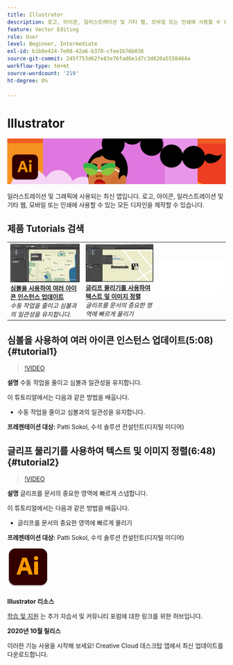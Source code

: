 ```yaml
---
title: Illustrator
description: 로고, 아이콘, 일러스트레이션 및 기타 웹, 모바일 또는 인쇄에 사용할 수 있는 모든 디자인을 제작할 수 있습니다
feature: Vector Editing
role: User
level: Beginner, Intermediate
exl-id: b1b8e424-7e08-42a6-b370-cfee1b76b036
source-git-commit: 245f753d62fe83e76fad6e1d7c3d820a5550464a
workflow-type: tm+mt
source-wordcount: '219'
ht-degree: 0%

---
```


# Illustrator

![튜토리얼 영웅 이미지](../assets/Illustrator.jpg)

일러스트레이션 및 그래픽에 사용되는 최신 앱입니다. 로고, 아이콘, 일러스트레이션 및 기타 웹, 모바일 또는 인쇄에 사용할 수 있는 모든 디자인을 제작할 수 있습니다.

## 제품 Tutorials 검색

<table style="table-layout:fixed">
<tr>
 <td>
   <a href="illustrator.md#tutorial1">
      <img alt="심볼을 사용하여 여러 아이콘 인스턴스 업데이트" src="../assets/Illustrator_symbols_sokol_thumbnail.jpg" />
   </a>
    <div>
   <a href="illustrator.md#tutorial1"><strong>심볼을 사용하여 여러 아이콘 인스턴스 업데이트</strong></a>
    </div>
    <em>수동 작업을 줄이고 심볼과의 일관성을 유지합니다.</em>
    <br>
  </td>
  <td>
    <a href="illustrator.md#tutorial2">
        <img alt="글리프 물리기를 사용하여 텍스트 및 이미지 정렬" src="../assets/illustrator_glyphAlign_sokol_thumbnail.jpg" />
    </a>
    <div>
    <a href="illustrator.md#tutorial2"><strong>글리프 물리기를 사용하여 텍스트 및 이미지 정렬</strong></a>
    </div>
    <em>글리프를 문서의 중요한 영역에 빠르게 물리기</em>
    <br>
  </td>
  <td>
    <img alt="스페이서" src="../assets/Whitespacer.png" />
    <div>
    <br>
  </td>
</tr>
</table>

## 심볼을 사용하여 여러 아이콘 인스턴스 업데이트(5:08) {#tutorial1}

>[!VIDEO](https://video.tv.adobe.com/v/326816?hidetitle=true)

**설명**
수동 작업을 줄이고 심볼과 일관성을 유지합니다.

이 튜토리얼에서는 다음과 같은 방법을 배웁니다.
* 수동 작업을 줄이고 심볼과의 일관성을 유지합니다.

**프레젠테이션 대상:**
Patti Sokol, 수석 솔루션 컨설턴트(디지털 미디어)

## 글리프 물리기를 사용하여 텍스트 및 이미지 정렬(6:48) {#tutorial2}

>[!VIDEO](https://video.tv.adobe.com/v/326817?hidetitle=true)

**설명**
글리프를 문서의 중요한 영역에 빠르게 스냅합니다.

이 튜토리얼에서는 다음과 같은 방법을 배웁니다.
* 글리프를 문서의 중요한 영역에 빠르게 물리기

**프레젠테이션 대상:**
Patti Sokol, 수석 솔루션 컨설턴트(디지털 미디어)

![Illustrator 로고](../assets/ai_appicon_96.png)

**Illustrator 리소스**

[학습 및 지원](https://helpx.adobe.com/support/illustrator.html) 는 추가 자습서 및 커뮤니티 포럼에 대한 링크를 위한 허브입니다.

**2020년 10월 릴리스**

이러한 기능 사용을 시작해 보세요! Creative Cloud 데스크탑 앱에서 최신 업데이트를 다운로드합니다.
